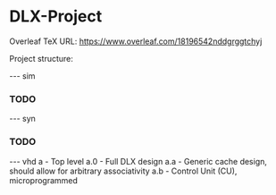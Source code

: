 # DLX-Project

Overleaf TeX URL: https://www.overleaf.com/18196542nddgrggtchyj

Project structure:

--- sim
### TODO

--- syn
### TODO

--- vhd
a - Top level
  a.0 - Full DLX design
  a.a - Generic cache design, should allow for arbitrary associativity
  a.b - Control Unit (CU), microprogrammed
